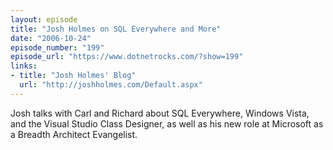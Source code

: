 ```yaml
---
layout: episode
title: "Josh Holmes on SQL Everywhere and More"
date: "2006-10-24"
episode_number: "199"
episode_url: "https://www.dotnetrocks.com/?show=199"
links:
- title: "Josh Holmes' Blog"
  url: "http://joshholmes.com/Default.aspx"
---
```


Josh talks with Carl and Richard about SQL Everywhere, Windows Vista, and the Visual Studio Class Designer, as well as his new role at Microsoft as a Breadth Architect Evangelist.
